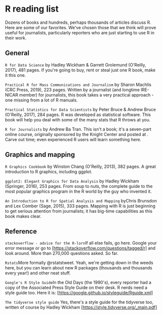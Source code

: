 # R reading list

Dozens of books and hundreds, perhaps thousands of articles discuss R. Here are some of our favorites. We've chosen those that we think will prove useful for journalists, particularly reporters who are just starting to use R in their work.

## General

<code>R for Data Science</code> by Hadley Wickham & Garrett Grolemund (O'Reilly, 2017), 481 pages. If you're going to buy, rent or steal just one R book, make it this one.

<code>Practical R for Mass Communications and Journalism</code> by Sharon Machlis (CRC Press, 2019), 223 pages. Written by a journalist (and longtime IRE-NICAR member) for journalists, this book takes a very practical approach - one missing from a lot of R manuals.

<code>Practical Statistics for Data Scientists</code> by Peter Bruce & Andrew Bruce (O'Reilly, 2017), 284 pages. R was developed as statistical software. This book will help you deal with some of the many stats that R throws at you.

<code>R for Journalists</code> by Andrew Ba Tran. This isn't a book; it's a seven-part online course, originally sponsored by the Knight Center and posted at [](learn.r-journalism.com/en/). Carve out time; even experienced R users will learn something here.

## Graphics and mapping

<code>R Graphics Cookbook</code> by Winston Chang (O'Reilly, 2013), 382 pages. A great introduction to R graphics, including ggplot.

<code>ggplot2: Elegant Graphics for Data Analysis</code> by Hadley Wickham (Springer, 2016), 253 pages. From soup to nuts, the complete guide to the most popular graphics program in the R world by the guy who invented it.

<code>An Introduction to R for Spatial Analysis and Mapping</code> byChris Brunsdon and Lex Comber (Sage, 2015), 333 pages. Mapping with R is just beginning to get serious attention from journalists; it has big-time capabilities as this book makes clear.

## Reference

<code>stackoverflow - advice for the R-lorn</code>If all else fails, go here. Google your error message or go to 
[https://stackoverflow.com/questions/tagged/r] and look around. More than 270,000 questions asked. So far.

<code>Rstats</code>More formally @rstatstweet. Yeah, we're getting down in the weeds here, but you can learn about new R packages (thousands and thousands every year!) and other neat stuff.

<code>Google's R Style Guide</code>In the Old Days (the 1990's), every reporter had a copy of the Associated Press Style Guide on their
desk. R nerds need a style guide too. Here it is: [https://google.github.io/styleguide/Rguide.xml]

<code>The tidyverse style guide</code> Yes, there's a style guide for the tidyverse too, written of course by Hadley Wickham [https://style.tidyverse.org/_main.pdf]
